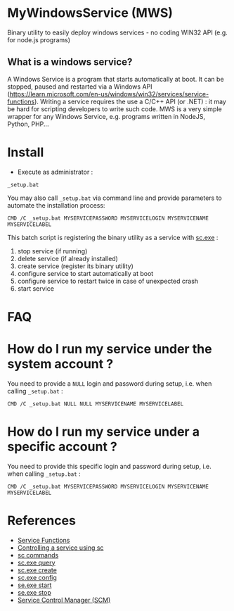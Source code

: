 # MyWindowsService (MWS)
Binary utility to easily deploy windows services - no coding WIN32 API (e.g. for node.js programs)

## What is a windows service?

A Windows Service is a program that starts automatically at boot. It can be stopped, paused and restarted via a Windows API (https://learn.microsoft.com/en-us/windows/win32/services/service-functions). Writing a service requires the use a C/C++ API (or .NET) : it may be hard for scripting developers to write such code. MWS is a very simple wrapper for any Windows Service, e.g. programs written in NodeJS, Python, PHP...

# Install

* Execute as administrator :
```
_setup.bat
```

You may also call `_setup.bat` via command line and provide parameters to automate the installation process:
```
CMD /C _setup.bat MYSERVICEPASSWORD MYSERVICELOGIN MYSERVICENAME MYSERVICELABEL
```

This batch script is registering the binary utility as a service with [sc.exe](https://learn.microsoft.com/en-us/windows/win32/services/controlling-a-service-using-sc) :
1. stop service (if running)
2. delete service (if already installed)
3. create service (register its binary utility)
4. configure service to start automatically at boot
5. configure service to restart twice in case of unexpected crash
6. start service

# FAQ

# How do I run my service under the system account ?

You need to provide a `NULL` login and password during setup, i.e. when calling `_setup.bat` :
```
CMD /C _setup.bat NULL NULL MYSERVICENAME MYSERVICELABEL
```

# How do I run my service under a specific account ?

You need to provide this specific login and password during setup, i.e. when calling `_setup.bat` :
```
CMD /C _setup.bat MYSERVICEPASSWORD MYSERVICELOGIN MYSERVICENAME MYSERVICELABEL
```

# References

* [Service Functions](https://learn.microsoft.com/en-us/windows/win32/services/service-functions)
* [Controlling a service using sc](https://learn.microsoft.com/en-us/windows/win32/services/controlling-a-service-using-sc)
* [sc commands](https://learn.microsoft.com/en-us/previous-versions/windows/it-pro/windows-server-2012-r2-and-2012/cc754599(v=ws.11))
* [sc.exe query](https://learn.microsoft.com/en-us/windows-server/administration/windows-commands/sc-query)
* [sc.exe create](https://learn.microsoft.com/en-us/windows-server/administration/windows-commands/sc-create)
* [sc.exe config](https://learn.microsoft.com/en-us/windows-server/administration/windows-commands/sc-config)
* [se.exe start](https://learn.microsoft.com/en-us/previous-versions/windows/it-pro/windows-server-2012-r2-and-2012/cc742126(v=ws.11))
* [se.exe stop](https://learn.microsoft.com/en-us/previous-versions/windows/it-pro/windows-server-2012-r2-and-2012/cc742107(v=ws.11))
* [Service Control Manager (SCM)](https://learn.microsoft.com/en-us/previous-versions/windows/it-pro/windows-server-2008-r2-and-2008/cc756382(v=ws.10))

